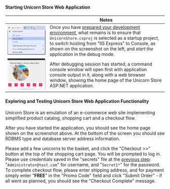 <!--
+++
title = "Running App Locally"
menutitle = "Running Unicorn Store App Locally"
date = 2019-10-13T21:19:51-04:00
weight = 30
pre = "<b>2. </b>"
+++
-->
#### Starting Unicorn Store Web Application

|     | Notes |
| --- | ----- |
| ![App self-hosting](./images/app-self-host.png?width=900) | Once you have [prepared your development environment](./20-setting-up.html), what remains is to ensure that `UnicornStore.csproj` is selected as a startup project, to switch hosting from "IIS Express" to Console, as shown on the screenshot on the left, and *start the application* in the debug mode. |
| ![UnicornStor app open in browser](./images/unicorn-store-app-in-browser.png?width=900) | After debugging session has started, a command console window will open first with application console output in it, along with a web browser window, showing the home page of the Unicorn Store ASP.NET application. |

#### Exploring and Testing Unicorn Store Web Application Functionality

Unicorn Store is an emulation of an e-commerce web site implementing simplified product catalog, shopping cart and a checkout flow.

After you have started the application, you should see the home page shown on the screenshot above. At the bottom of the screen you should see RDBMS type and database server address information.

Please add a few unicorns to the basket, and click the "Checkout >>" button at the top of the shopping cart page. You will be prompted to log in. Please use credentials saved in the "secrets" file at the [previous step](20-setting-up.html): "`Administrator@test.com`" for username, and "`Secret1*`" for the password. To complete checkout flow, please enter  shipping address, and for payment simply enter "**FREE**" in the "Promo Code" field and click "Submit Order" - if all went as planned, you should see the "Checkout Complete" message.
